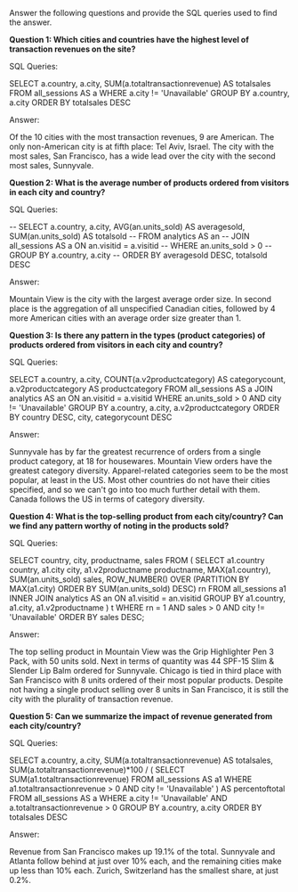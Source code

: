 Answer the following questions and provide the SQL queries used to find the answer.

    
**Question 1: Which cities and countries have the highest level of transaction revenues on the site?**


SQL Queries:

SELECT a.country, a.city, SUM(a.totaltransactionrevenue) AS totalsales
FROM all_sessions AS a
WHERE a.city != 'Unavailable'
GROUP BY a.country, a.city
ORDER BY totalsales DESC

Answer:

Of the 10 cities with the most transaction revenues, 9 are American. The only non-American city is at fifth place: Tel Aviv, Israel.
The city with the most sales, San Francisco, has a wide lead over the city with the second most sales, Sunnyvale.

**Question 2: What is the average number of products ordered from visitors in each city and country?**


SQL Queries:

-- SELECT a.country, a.city, AVG(an.units_sold) AS averagesold, SUM(an.units_sold) AS totalsold
-- FROM analytics AS an
-- JOIN all_sessions AS a ON an.visitid = a.visitid
-- WHERE an.units_sold > 0
-- GROUP BY a.country, a.city
-- ORDER BY averagesold DESC, totalsold DESC

Answer:

Mountain View is the city with the largest average order size. In second place is the aggregation of all unspecified Canadian cities, followed by 4 more American cities with an average order size greater than 1.



**Question 3: Is there any pattern in the types (product categories) of products ordered from visitors in each city and country?**


SQL Queries:

SELECT a.country, a.city, COUNT(a.v2productcategory) AS categorycount, a.v2productcategory AS productcategory
FROM all_sessions AS a
JOIN analytics AS an ON an.visitid = a.visitid
WHERE an.units_sold > 0
AND city != 'Unavailable'
GROUP BY a.country, a.city, a.v2productcategory
ORDER BY country DESC, city, categorycount DESC

Answer:

Sunnyvale has by far the greatest recurrence of orders from a single product category, at 18 for housewares. Mountain View orders have the greatest category diversity.
Apparel-related categories seem to be the most popular, at least in the US. Most other countries do not have their cities specified, and so we can't go into too much further detail with them.
Canada follows the US in terms of category diversity.

**Question 4: What is the top-selling product from each city/country? Can we find any pattern worthy of noting in the products sold?**


SQL Queries:

SELECT country, city, productname, sales
FROM (
  SELECT a1.country country,
		 a1.city city,
		 a1.v2productname productname,
		 MAX(a1.country),
         SUM(an.units_sold) sales,
         ROW_NUMBER() OVER (PARTITION BY MAX(a1.city) ORDER BY SUM(an.units_sold) DESC) rn
  FROM all_sessions a1 INNER JOIN analytics AS an
  ON a1.visitid = an.visitid
  GROUP BY a1.country, a1.city, a1.v2productname
) t
WHERE rn = 1 AND sales > 0 AND city != 'Unavailable'
ORDER BY sales DESC;

Answer:

The top selling product in Mountain View was the Grip Highlighter Pen 3 Pack, with 50 units sold. Next in terms of quantity was 44 SPF-15 Slim & Slender Lip Balm ordered for Sunnyvale.
Chicago is tied in third place with San Francisco with 8 units ordered of their most popular products. Despite not having a single product selling over 8 units in San Francisco, it is
still the city with the plurality of transaction revenue.



**Question 5: Can we summarize the impact of revenue generated from each city/country?**

SQL Queries:

SELECT a.country, a.city, SUM(a.totaltransactionrevenue) AS totalsales, 
SUM(a.totaltransactionrevenue)*100 / (
	 SELECT SUM(a1.totaltransactionrevenue) 
	 FROM all_sessions AS a1 
	 WHERE a1.totaltransactionrevenue > 0 AND city != 'Unavailable'
) AS percentoftotal
FROM all_sessions AS a
WHERE a.city != 'Unavailable' AND a.totaltransactionrevenue > 0
GROUP BY a.country, a.city
ORDER BY totalsales DESC

Answer:

Revenue from San Francisco makes up 19.1% of the total. Sunnyvale and Atlanta follow behind at just over 10% each, and the remaining cities make up less than 10% each. Zurich, Switzerland has the smallest share, at just 0.2%.





